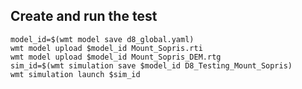 ## Create and run the test

    model_id=$(wmt model save d8_global.yaml)
    wmt model upload $model_id Mount_Sopris.rti
    wmt model upload $model_id Mount_Sopris_DEM.rtg
    sim_id=$(wmt simulation save $model_id D8_Testing_Mount_Sopris)
    wmt simulation launch $sim_id
